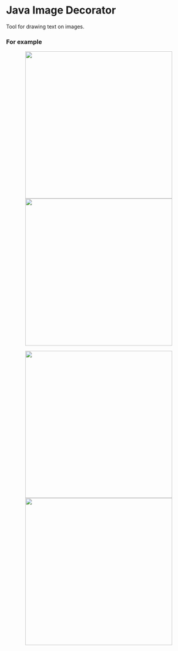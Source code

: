 # Java Image Decorator

Tool for drawing text on images. 

### For example

<p align="center">
<img src="https://raw.githubusercontent.com/hummatli/java-image-decorator/master/imgs_for_readme/girl.jpg" width="400px"/>

<img src="https://raw.githubusercontent.com/hummatli/java-image-decorator/master/imgs_for_readme/edited/girl.jpg" width="400px"/>
</p>

<p align="center">
<img src="https://raw.githubusercontent.com/hummatli/java-image-decorator/master/imgs_for_readme/lonely.jpg" width="400px"/>

<img src="https://raw.githubusercontent.com/hummatli/java-image-decorator/master/imgs_for_readme/edited/lonely.jpg" width="400px"/>
</p>

